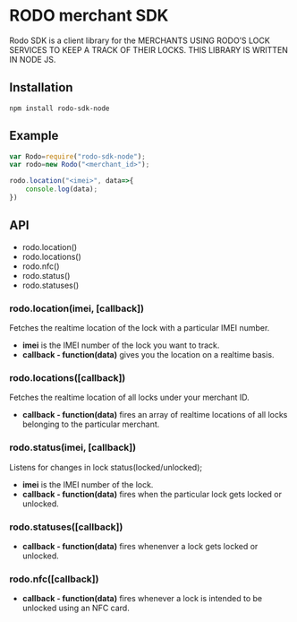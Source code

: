 # RODO merchant SDK
Rodo SDK is a client library for the MERCHANTS USING RODO’S LOCK SERVICES TO KEEP A TRACK OF THEIR LOCKS. THIS LIBRARY IS WRITTEN IN NODE JS.

## Installation
```console
npm install rodo-sdk-node
```
## Example

```javascript
var Rodo=require("rodo-sdk-node");
var rodo=new Rodo("<merchant_id>");

rodo.location("<imei>", data=>{
    console.log(data);
})
```

## API

* rodo.location()
* rodo.locations()
* rodo.nfc()
* rodo.status()
* rodo.statuses()

### rodo.location(imei, [callback])

Fetches the realtime location of the lock with a particular IMEI number.

* __imei__ is the IMEI number of the lock you want to track.
* __callback - function(data)__ gives you the location on a realtime basis.

### rodo.locations([callback])

Fetches the realtime location of all locks under your merchant ID.

* __callback - function(data)__ fires an array of realtime locations of all locks belonging to the particular merchant.

### rodo.status(imei, [callback])

Listens for changes in lock status(locked/unlocked);

* __imei__ is the IMEI number of the lock.
* __callback - function(data)__ fires when the particular lock gets locked or unlocked. 

### rodo.statuses([callback])

* __callback - function(data)__ fires whenenver a lock gets locked or unlocked.

### rodo.nfc([callback])

* __callback - function(data)__ fires whenever a lock is intended to be unlocked using an NFC card.